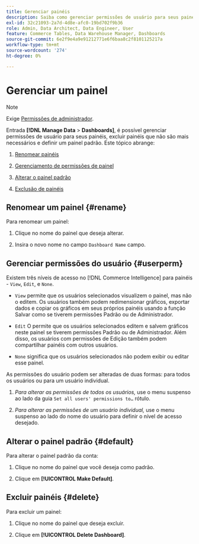 ```yaml
---
title: Gerenciar painéis
description: Saiba como gerenciar permissões de usuário para seus painéis, excluir painéis que não são mais necessários e definir um painel padrão.
exl-id: 32c21093-2a7d-4d8e-afc0-19bd702f9b36
role: Admin, Data Architect, Data Engineer, User
feature: Commerce Tables, Data Warehouse Manager, Dashboards
source-git-commit: 6e2f9e4a9e91212771e6f6baa8c2f8101125217a
workflow-type: tm+mt
source-wordcount: '274'
ht-degree: 0%

---
```


# Gerenciar um painel

>[!NOTE]
>
>Exige [Permissões de administrador](../../administrator/user-management/user-management.md).

Entrada **[!DNL Manage Data** > **Dashboards]**, é possível gerenciar permissões de usuário para seus painéis, excluir painéis que não são mais necessários e definir um painel padrão. Este tópico abrange:

1. [Renomear painéis](#rename)

1. [Gerenciamento de permissões de painel](#userperm)

1. [Alterar o painel padrão](#default)

1. [Exclusão de painéis](#delete)

## Renomear um painel {#rename}

Para renomear um painel:

1. Clique no nome do painel que deseja alterar.

2. Insira o novo nome no campo `Dashboard Name` campo.

## Gerenciar permissões do usuário {#userperm}

Existem três níveis de acesso no [!DNL Commerce Intelligence] para painéis - `View`, `Edit`, e `None`.

* `View` permite que os usuários selecionados visualizem o painel, mas não o editem. Os usuários também podem redimensionar gráficos, exportar dados e copiar os gráficos em seus próprios painéis usando a função Salvar como se tiverem permissões Padrão ou de Administrador.

* `Edit` O permite que os usuários selecionados editem e salvem gráficos neste painel se tiverem permissões Padrão ou de Administrador. Além disso, os usuários com permissões de Edição também podem compartilhar painéis com outros usuários.

* `None` significa que os usuários selecionados não podem exibir ou editar esse painel.

As permissões do usuário podem ser alteradas de duas formas: para todos os usuários ou para um usuário individual.

1. *Para alterar as permissões de todos os usuários,* use o menu suspenso ao lado da guia `Set all users' permissions to…` rótulo.

1. *Para alterar as permissões de um usuário individual,* use o menu suspenso ao lado do nome do usuário para definir o nível de acesso desejado.

## Alterar o painel padrão {#default}

Para alterar o painel padrão da conta:

1. Clique no nome do painel que você deseja como padrão.

1. Clique em **[!UICONTROL Make Default]**.

## Excluir painéis {#delete}

Para excluir um painel:

1. Clique no nome do painel que deseja excluir.

1. Clique em **[!UICONTROL Delete Dashboard]**.
